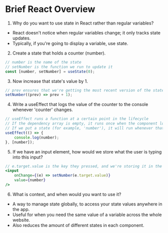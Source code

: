 # Brief React Overview

1. Why do you want to use state in React rather than regular variables?

- React doesn't notice when regular variables change; it only tracks state updates.
- Typically, if you're going to display a variable, use state.

2. Create a state that holds a counter (number).

```jsx
// number is the name of the state
// setNumber is the function we run to update it
const [number, setNumber] = useState(0);
```

3. Now increase that state's value by 1.

```jsx
// prev ensures that we're getting the most recent version of the state
setNumber((prev) => prev + 1);
```

4. Write a useEffect that logs the value of the counter to the console whenever 'counter' changes.

```jsx
// useEffect runs a function at a certain point in the lifecycle
// If the dependency array is empty, it runs once when the component loads
// If we put a state (for example, 'number'), it will run whenever that state changes
useEffect(() => {
    console.log(number);
}, [number]);
```

5. If we have an input element, how would we store what the user is typing into this input?

```jsx
// e.target.value is the key they pressed, and we're storing it in the number state when the user types
<input
    onChange={(e) => setNumber(e.target.value)}
    value={number}
/>
```

6. What is context, and when would you want to use it?

- A way to manage state globally, to access your state values anywhere in the app.
- Useful for when you need the same value of a variable across the whole website. 
- Also reduces the amount of different states in each component.
